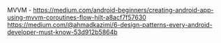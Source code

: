 MVVM - https://medium.com/android-beginners/creating-android-app-using-mvvm-coroutines-flow-hilt-a8acf7f57630
https://medium.com/@ahmadkazimi/6-design-patterns-every-android-developer-must-know-53d912b5864b

